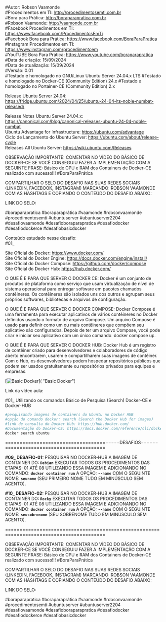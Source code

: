 #Autor: Robson Vaamonde<br>
#Procedimentos em TI: http://procedimentosemti.com.br<br>
#Bora para Prática: http://boraparapratica.com.br<br>
#Robson Vaamonde: http://vaamonde.com.br<br>
#Facebook Procedimentos em TI: https://www.facebook.com/ProcedimentosEmTi<br>
#Facebook Bora para Prática: https://www.facebook.com/BoraParaPratica<br>
#Instagram Procedimentos em TI: https://www.instagram.com/procedimentoem<br>
#YouTUBE Bora Para Prática: https://www.youtube.com/boraparapratica<br>
#Data de criação: 15/09/2024<br>
#Data de atualização: 15/09/2024<br>
#Versão: 0.01<br>
#Testado e homologado no GNU/Linux Ubuntu Server 24.04.x LTS
#Testado e homologado no Docker-CE (Community Edition) 24.x
#Testado e homologado no Portainer-CE (Community Edition) 2.x

Release Ubuntu Server 24.04: https://fridge.ubuntu.com/2024/04/25/ubuntu-24-04-lts-noble-numbat-released/

Release Notes Ubuntu Server 24.04.x: https://canonical.com/blog/canonical-releases-ubuntu-24-04-noble-numbat<br>
Ubuntu Advantage for Infrastructure: https://ubuntu.com/advantage<br>
Ciclo de Lançamento do Ubuntu Server: https://ubuntu.com/about/release-cycle<br>
Releases All Ubuntu Server: https://wiki.ubuntu.com/Releases

OBSERVAÇÃO IMPORTANTE: COMENTAR NO VÍDEO DO BÁSICO DE DOCKER-CE SE VOCÊ CONSEGUIU FAZER A IMPLEMENTAÇÃO COM A SEGUINTE FRASE: Básico de CPU e RAM dos Containers de Docker-CE realizado com sucesso!!! #BoraParaPrática

COMPARTILHAR O SELO DO DESAFIO NAS SUAS REDES SOCIAIS (LINKEDIN, FACEBOOK, INSTAGRAM) MARCANDO: ROBSON VAAMONDE COM AS HASHTAGS E COPIANDO O CONTEÚDO DO DESAFIO ABAIXO: 

LINK DO SELO: 

#boraparapratica #boraparaprática #vaamonde #robsonvaamonde #procedimentosemti #ubuntuserver #ubuntuserver2204 #desafiovaamonde #desafioboraparapratica #desafiodocker #desafiodockerce #desafiobasicdocker

Conteúdo estudado nesse desafio:<br>
#01_ 

Site Oficial do Docker: https://www.docker.com/<br>
Site Oficial do Docker Engine: https://docs.docker.com/engine/install/<br>
Site Oficial do Docker Compose: https://github.com/docker/compose<br>
Site Oficial do Docker Hub: https://hub.docker.com/<br>

O QUE É E PARA QUE SERVER O DOCKER CE: Docker é um conjunto de produtos de plataforma como serviço que usam virtualização de nível de sistema operacional para entregar software em pacotes chamados contêineres. Os contêineres são isolados uns dos outros e agrupam seus próprios softwares, bibliotecas e arquivos de configuração.

O QUE É E PARA QUE SERVER O DOCKER COMPOSE: Docker Compose é uma ferramenta para executar aplicativos de vários contêineres no Docker definidos usando o formato de arquivo Compose. Um arquivo Compose é usado para definir como um ou mais contêineres que compõem seu aplicativo são configurados. Depois de ter um arquivo Compose, você pode criar e iniciar seu aplicativo com um único comando: docker compose up.

O QUE É E PARA QUE SERVER O DOCKER HUB: Docker Hub é um registro de contêiner criado para desenvolvedores e colaboradores de código aberto encontrarem, usarem e compartilharem suas imagens de contêiner. Com o Hub, os desenvolvedores podem hospedar repositórios públicos que podem ser usados ​​gratuitamente ou repositórios privados para equipes e empresas.

[![Basic Docker](http://img.youtube.com/vi//0.jpg)]( "Basic Docker")

Link da vídeo aula: 

#01_ Utilizando os comandos Básico de Pesquisa (Search) Docker-CE e Docker-HUB<br>
```bash
#pesquisando imagens de containers do Ubuntu no Docker HUB
#opção do comando docker: search (Search the Docker Hub for images)
#link de consulta do Docker Hub: https://hub.docker.com/
#Documentação do Docker-CE: https://docs.docker.com/reference/cli/docker/search/
docker search ubuntu
```

========================================DESAFIOS=========================================

**#09_ DESAFIO-01:** PESQUISAR NO DOCKER-HUB A IMAGEM DE CONTAINER DO: __`Debian`__ EXECUTAR TODOS OS PROCEDIMENTOS DAS ETAPAS: 01 ATÉ 08 UTILIZANDO ESSA IMAGEM E ADICIONANDO NO COMANDO: __`docker container run`__ A OPÇÃO: __`--name`__ COM O SEGUINTE NOME: __`seunome`__ (SEU PRIMEIRO NOME TUDO EM MINÚSCULO SEM ACENTO).

**#10_ DESAFIO-02:** PESQUISAR NO DOCKER-HUB A IMAGEM DE CONTAINER DO: __`Rocky`__ EXECUTAR TODOS OS PROCEDIMENTOS DAS ETAPAS: 01 ATÉ 08 UTILIZANDO ESSA IMAGEM E ADICIONANDO NO COMANDO: __`docker container run`__ A OPÇÃO: __`--name`__ COM O SEGUINTE NOME: __`seusobrenome`__ (SEU SOBRENOME TUDO EM MINÚSCULO SEM ACENTO).

=========================================================================================

OBSERVAÇÃO IMPORTANTE: COMENTAR NO VÍDEO DO BÁSICO DE DOCKER-CE SE VOCÊ CONSEGUIU FAZER A IMPLEMENTAÇÃO COM A SEGUINTE FRASE: Básico de CPU e RAM dos Containers de Docker-CE realizado com sucesso!!! #BoraParaPrática

COMPARTILHAR O SELO DO DESAFIO NAS SUAS REDES SOCIAIS (LINKEDIN, FACEBOOK, INSTAGRAM) MARCANDO: ROBSON VAAMONDE COM AS HASHTAGS E COPIANDO O CONTEÚDO DO DESAFIO ABAIXO: 

LINK DO SELO: 

#boraparapratica #boraparaprática #vaamonde #robsonvaamonde #procedimentosemti #ubuntuserver #ubuntuserver2204 #desafiovaamonde #desafioboraparapratica #desafiodocker #desafiodockerce #desafiobasicdocker